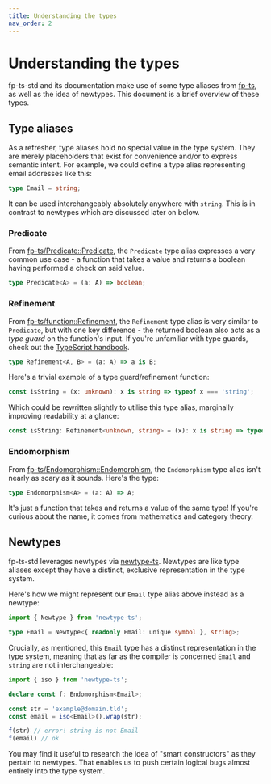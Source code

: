 ```yaml
---
title: Understanding the types
nav_order: 2
---
```


# Understanding the types

fp-ts-std and its documentation make use of some type aliases from [fp-ts](https://gcanti.github.io/fp-ts/modules/), as well as the idea of newtypes. This document is a brief overview of these types.

## Type aliases

As a refresher, type aliases hold no special value in the type system. They are merely placeholders that exist for convenience and/or to express semantic intent. For example, we could define a type alias representing email addresses like this:

```typescript
type Email = string;
```

It can be used interchangeably absolutely anywhere with `string`. This is in contrast to newtypes which are discussed later on below.

### Predicate

From [fp-ts/Predicate::Predicate](https://gcanti.github.io/fp-ts/modules/function.ts.html#predicate-interface), the `Predicate` type alias expresses a very common use case - a function that takes a value and returns a boolean having performed a check on said value.

```typescript
type Predicate<A> = (a: A) => boolean;
```

### Refinement

From [fp-ts/function::Refinement](https://gcanti.github.io/fp-ts/modules/function.ts.html#refinement-interface), the `Refinement` type alias is very similar to `Predicate`, but with one key difference - the returned boolean also acts as a _type guard_ on the function's input. If you're unfamiliar with type guards, check out the [TypeScript handbook](https://www.typescriptlang.org/docs/handbook/advanced-types.html#user-defined-type-guards).

```typescript
type Refinement<A, B> = (a: A) => a is B;
```

Here's a trivial example of a type guard/refinement function:

```typescript
const isString = (x: unknown): x is string => typeof x === 'string';
```

Which could be rewritten slightly to utilise this type alias, marginally improving readability at a glance:

```typescript
const isString: Refinement<unknown, string> = (x): x is string => typeof x === 'string';
```

### Endomorphism

From [fp-ts/Endomorphism::Endomorphism](https://gcanti.github.io/fp-ts/modules/function.ts.html#endomorphism-interface), the `Endomorphism` type alias isn't nearly as scary as it sounds. Here's the type:

```typescript
type Endomorphism<A> = (a: A) => A;
```

It's just a function that takes and returns a value of the same type! If you're curious about the name, it comes from mathematics and category theory.

## Newtypes

fp-ts-std leverages newtypes via [newtype-ts](https://gcanti.github.io/newtype-ts/). Newtypes are like type aliases except they have a distinct, exclusive representation in the type system.

Here's how we might represent our `Email` type alias above instead as a newtype:

```typescript
import { Newtype } from 'newtype-ts';

type Email = Newtype<{ readonly Email: unique symbol }, string>;
```

Crucially, as mentioned, this `Email` type has a distinct representation in the type system, meaning that as far as the compiler is concerned `Email` and `string` are not interchangeable:

```typescript
import { iso } from 'newtype-ts';

declare const f: Endomorphism<Email>;

const str = 'example@domain.tld';
const email = iso<Email>().wrap(str);

f(str) // error! string is not Email
f(email) // ok
```

You may find it useful to research the idea of "smart constructors" as they pertain to newtypes. That enables us to push certain logical bugs almost entirely into the type system.

